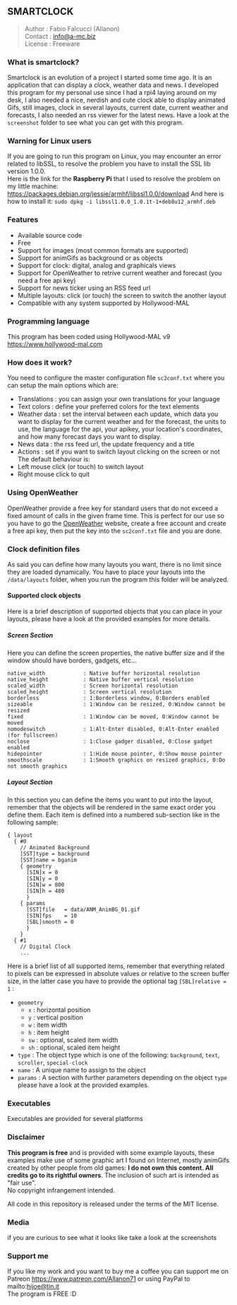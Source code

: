 ## SMARTCLOCK
> Author  : Fabio Falcucci (Allanon)  
> Contact : info@a-mc.biz  
> License : Freeware  

### What is smartclock?
Smartclock is an evolution of a project I started some time ago. It is an application that can display a clock, weather data and news.
I developed this program for my personal use since I had a rpi4 laying around on my desk, I also needed a nice, nerdish and cute clock able to display animated Gifs, still images, clock in several layouts, current date, current weather and forecasts, I also needed an rss viewer for the latest news.
Have a look at the `screenshot` folder to see what you can get with this program.

### Warning for Linux users
If you are going to run this program on Linux, you may encounter an error related to libSSL, to resolve the problem you have to install the SSL lib version 1.0.0.  
Here is the link for the **Raspberry Pi** that I used to resolve the problem on my little machine: https://packages.debian.org/jessie/armhf/libssl1.0.0/download
And here is how to install it: `sudo dpkg -i libssl1.0.0_1.0.1t-1+deb8u12_armhf.deb`

### Features  
* Available source code
* Free
* Support for images (most common formats are supported)
* Support for animGifs as background or as objects
* Support for clock: digital, analog and graphicals views
* Support for OpenWeather to retrive current weather and forecast (you need a free api key)
* Support for news ticker using an RSS feed url
* Multiple layouts: click (or touch) the screen to switch the another layout
* Compatible with any system supported by Hollywood-MAL

### Programming language
This program has been coded using Hollywood-MAL v9  
https://www.hollywood-mal.com

### How does it work?
You need to configure the master configuration file `sc2conf.txt` where you can setup the main options which are:  
* Translations : you can assign your own translations for your language
* Text colors : define your preferred colors for the text elements
* Weather data : set the interval between each update, which data you want to display for the current weather and for the forecast, the units to use, the language for the api, your apikey, your location's coordinates, and how many forecast days you want to display.
* News data : the rss feed url, the update frequency and a title
* Actions : set if you want to switch layout clicking on the screen or not
The default behaviour is:  
* Left mouse click (or touch) to switch layout
* Right mouse click to quit

### Using OpenWeather
OpenWeather provide a free key for standard users that do not exceed a fixed amount of calls in the given frame time. This is perfect for our use so you have to go the <a href="https://openweathermap.org/api" target="_blank">OpenWeather</a> website, create a free account and create a free api key, then put the key into the `sc2conf.txt` file and you are done.

### Clock definition files  
As said you can define how many layouts you want, there is no limit since they are loaded dynamically.
You have to place your layouts into the `/data/layouts` folder, when you run the program this folder will be analyzed.

#### Supported clock objects
Here is a brief description of supported objects that you can place in your layouts, please have a look at the provided examples for more details.
##### Screen Section
Here you can define the screen properties, the native buffer size and if the window should have borders, gadgets, etc...
```plaintext
native_width            : Native buffer horizontal resolution
native_height           : Native buffer vertical resolution
scaled_width            : Screen horizontal resolution
scaled_height           : Screen vertical resolution
borderless              : 1:Borderless window, 0:Borders enabled
sizeable                : 1:Window can be resized, 0:Window cannot be resized
fixed                   : 1:Window can be moved, 0:Window cannot be moved
nomodeswitch            : 1:Alt-Enter disabled, 0:Alt-Enter enabled (for fullscreen)
noclose                 : 1:Close gadger disabled, 0:Close gadget enabled
hidepointer             : 1:Hide mouse pointer, 0:Show mouse pointer
smoothscale             : 1:Smooth graphics on resized graphics, 0:Do not smooth graphics
```
##### Layout Section
In this section you can define the items you want to put into the layout, remember that the objects will be rendered in the same exact order you define them.
Each item is defined into a numbered sub-section like in the following sample:
```plaintext
{ layout
  { #0
    // Animated Background
    [SST]type = background
    [SST]name = bganim
    { geometry
      [SIN]x = 0
      [SIN]y = 0
      [SIN]w = 800
      [SIN]h = 480
      }
    { params
      [SST]file   = data/ANM_AnimBG_01.gif
      [SIN]fps    = 10
      [SBL]smooth = 0
      }
    }
  { #1
    // Digital Clock
    ...
```
Here is a brief list of all supported items, remember that everything related to pixels can be expressed in absolute values or relative to the screen buffer size, in the latter case you have to provide the optional tag `[SBL]relative = 1` :
* `geometry`
    * `x` : horizontal position
    * `y` : vertical position
    * `w` : item width
    * `h` : item height
    * `sw` : optional, scaled item width
    * `sh` : optional, scaled item height
* `type` : The object type which is one of the following: `background`, `text`, `scroller`, `special-clock`
* `name` : A unique name to assign to the object
* `params` : A section with further parameters depending on the object `type` please have a look at the provided examples.

### Executables
Executables are provided for several platforms

### Disclaimer
**This program is free** and is provided with some example layouts, these examples make use of some graphic art I found on Internet, mostly animGifs created by other people from old games: **I do not own this content. All credits go to its rightful owners**.
The inclusion of such art is intended as "fair use".  
No copyright infrangement intended.  
  
All code in this repository is released under the terms of the MIT license.

### Media
if you are curious to see what it looks like take a look at the screenshots

### Support me
If you like my work and you want to buy me a coffee you can support me on Patreon https://www.patreon.com/Allanon71  or using PayPal to mailto:hijoe@tin.it     
The program is FREE :D
